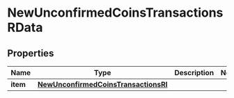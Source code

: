

# NewUnconfirmedCoinsTransactionsRData


## Properties

Name | Type | Description | Notes
------------ | ------------- | ------------- | -------------
**item** | [**NewUnconfirmedCoinsTransactionsRI**](NewUnconfirmedCoinsTransactionsRI.md) |  | 



